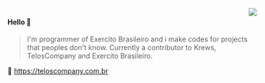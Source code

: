<img align="right" src="https://github-readme-stats.vercel.app/api?username=Teloschet&show_icons=true&icon_color=805AD5&text_color=718096&bg_color=ffffff&hide_title=true" />

#### Hello 👏

> I'm programmer of Exercito Brasileiro and i make codes for projects that peoples don't know.
> Currently a contributor to Krews, TelosCompany and Exercito Brasileiro.

🔗 https://teloscompany.com.br
